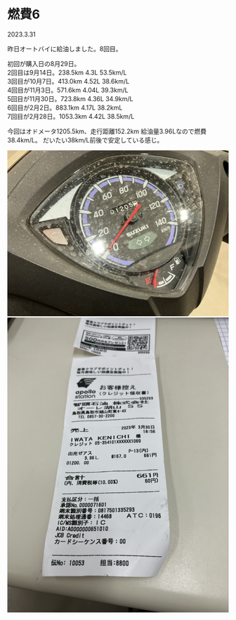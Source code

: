# 燃費6

2023.3.31<br />

昨日オートバイに給油しました。8回目。

初回が購入日の8月29日。<br />
2回目は9月14日。238.5km 4.3L 53.5km/L<br />
3回目が10月7日。413.0km 4.52L 38.6km/L<br />
4回目が11月3日。571.6km 4.04L 39.3km/L<br />
5回目が11月30日。723.8km 4.36L 34.9km/L<br />
6回目が2月2日。883.1km 4.17L 38.2kmL<br />
7回目が2月28日。1053.3km 4.42L 38.5km/L<br />

今回はオドメータ1205.5km、走行距離152.2km 給油量3.96Lなので燃費38.4km/L。
だいたい38km/L前後で安定している感じ。

![nenpi](nenpi7.jpg)
![receipt](receipt7.jpg)